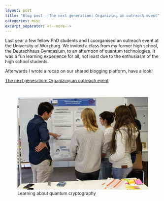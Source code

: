```yaml
---
layout: post
title: "Blog post - The next generation: Organizing an outreach event"
categories: misc
excerpt_separator: <!--more-->
---
```

Last year a few fellow PhD students and I coorganised an outreach event at the University of Würzburg. We invited a class from my former high school, the Deutschhaus Gymnasium, to an afternoon of quantum technologies. It was a fun learning experience for all, not least due to the enthusiasm of the high school students.

Afterwards I wrote a recap on our shared blogging platform, have a look!

<!--more-->
[The next generation: Organizing an outreach event](https://4photonblog.wordpress.com/2019/03/19/the-next-generation-organizing-an-outreach-event/)

<br/>
<figure>
  <img src="/img/Outreach_2.jpg" alt="Learning about quantum cryptohraphy" class="center"/>
  <figcaption>Learning about quantum cryptography</figcaption>
</figure>
